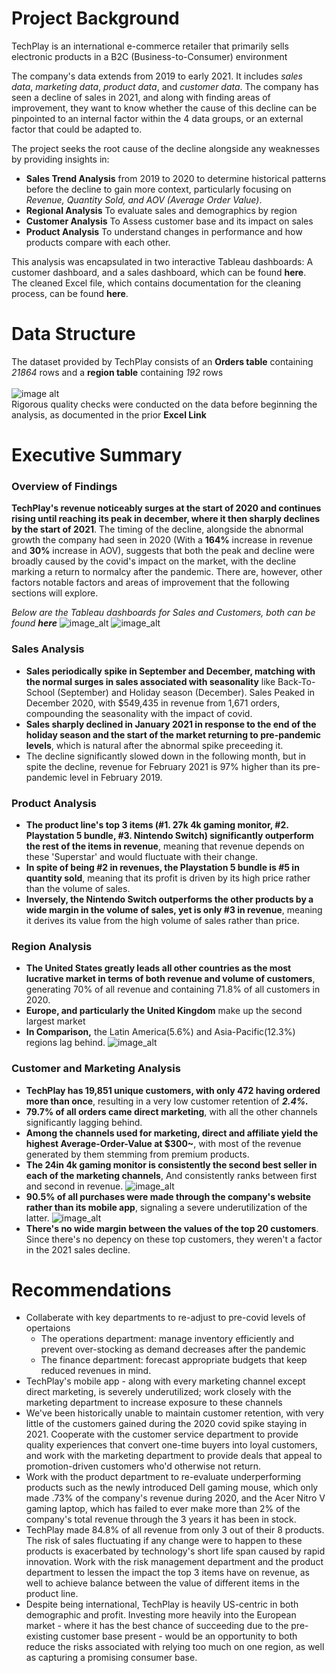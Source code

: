 # Project Background
TechPlay is an international e-commerce retailer that primarily sells electronic products in a B2C (Business-to-Consumer) environment

The company's data extends from 2019 to early 2021. It includes _sales data_, _marketing data_, _product data_, and _customer data_.
The company has seen a decline of sales in 2021, and along with finding areas of improvement, they want to know whether the cause of this decline can be pinpointed to an internal factor within the 4 data groups, or an external factor that could be adapted to.




The project seeks the root cause of the decline alongside any weaknesses by providing insights in:
+ **Sales Trend Analysis** from 2019 to 2020 to determine historical patterns before the decline to gain more context, particularly focusing on _Revenue, Quantity Sold, and AOV (Average Order Value)_.
+ **Regional Analysis** To evaluate sales and demographics by region
+ **Customer Analysis** To Assess customer base and its impact on sales
+ **Product Analysis** To understand changes in performance and how products compare with each other.


This analysis was encapsulated in two interactive Tableau dashboards: A customer dashboard, and a sales dashboard, which can be found **here**.\
The cleaned Excel file, which contains documentation for the cleaning process, can be found **here**.


# Data Structure
The dataset provided by TechPlay consists of an **Orders table** containing _21864_ rows and a **region table** containing _192_ rows\
‎ \
‎ 
![image alt](https://github.com/tamerwe/project/blob/main/dataStructure.png?raw=true)\
Rigorous quality checks were conducted on the data before beginning the analysis, as documented in the prior **Excel Link**

# Executive Summary
### Overview of Findings
**TechPlay's revenue noticeably surges at the start of 2020 and continues rising until reaching its peak in december, where it then sharply declines by the start of 2021**. The timing of the decline, alongside the abnormal growth the company had seen in 2020 (With a **164%** increase in revenue and **30%** increase in AOV), suggests that both the peak and decline were broadly caused by the covid's impact on the market, with the decline marking a return to normalcy after the pandemic. There are, however, other factors notable factors and areas of improvement that the following sections will explore.

_Below are the Tableau dashboards for Sales and Customers, both can be found **here**_
![image_alt](https://github.com/tamerwe/project/blob/main/SalesDashboard.png?raw=true)
![image_alt](https://github.com/tamerwe/project/blob/main/CustomerDashboard.png?raw=true)

### Sales Analysis
+ **Sales periodically spike in September and December, matching with the normal surges in sales associated with seasonality** like Back-To-School (September) and Holiday season (December). Sales Peaked in December 2020, with $549,435 in revenue from 1,671 orders, compounding the seasonality with the impact of covid.
+ **Sales sharply declined in January 2021 in response to the end of the holiday season and the start of the market returning to pre-pandemic levels**, which is natural after the abnormal spike preceeding it.
+ The decline significantly slowed down in the following month, but in spite the decline, revenue for February 2021 is 97% higher than its pre-pandemic level in February 2019.
### Product Analysis
+ **The product line's top 3 items (#1. 27k 4k gaming monitor, #2. Playstation 5 bundle, #3. Nintendo Switch) significantly outperform the rest of the items in revenue**, meaning that revenue depends on these 'Superstar' and would fluctuate with their change.
+ **In spite of being #2 in revenues, the Playstation 5 bundle is #5 in quantity sold**, meaning that its profit is driven by its high price rather than the volume of sales.
+ **Inversely, the Nintendo Switch outperforms the other products by a wide margin in the volume of sales, yet is only #3 in revenue**, meaning it derives its value from the high volume of sales rather than price.
### Region Analysis
+ **The United States greatly leads all other countries as the most lucrative market in terms of both revenue and volume of customers**, generating 70% of all revenue and containing 71.8% of all customers in 2020.
+ **Europe, and particularly the United Kingdom** make up the second largest market
+ **In Comparison,** the Latin America(5.6%) and Asia-Pacific(12.3%) regions lag behind.
![image_alt](https://github.com/tamerwe/project/blob/main/RegionSales.png?raw=true)
### Customer and Marketing Analysis
+ **TechPlay has 19,851 unique customers, with only 472 having ordered more than once**, resulting in a very low customer retention of _**2.4%.**_
+ **79.7% of all orders came direct marketing**, with all the other channels significantly lagging behind.
+ **Among the channels used for marketing, direct and affiliate yield the highest Average-Order-Value at $300~**, with most of the revenue generated by them stemming from premium products.
+ **The 24in 4k gaming monitor is consistently the second best seller in each of the marketing channels**, And consistently ranks between first and second in revenue.
![image_alt](https://github.com/tamerwe/project/blob/main/top3.png?raw=true)
+ **90.5% of all purchases were made through the company's website rather than its mobile app**, signaling a severe underutilization of the latter.
![image_alt](https://github.com/tamerwe/project/blob/main/PurchasePlatform.png?raw=true)
+ **There's no wide margin between the values of the top 20 customers**. Since there's no depency on these top customers, they weren't a factor in the 2021 sales decline.

# Recommendations
+ Collaberate with key departments to re-adjust to pre-covid levels of opertaions
  - The operations department: manage inventory efficiently and prevent over-stocking as demand decreases after the pandemic
  - The finance department: forecast appropriate budgets that keep reduced revenues in mind.
+ TechPlay's mobile app - along with every marketing channel except direct marketing, is severely underutilized; work closely with the marketing department to increase exposure to these channels
+ We've been historically unable to maintain customer retention, with very little of the customers gained during the 2020 covid spike staying in 2021. Cooperate with the customer service department to provide quality experiences that convert one-time buyers into loyal customers, and work with the marketing department to provide deals that appeal to promotion-driven customers who'd otherwise not return.
+ Work with the product department to re-evaluate underperforming products such as the newly introduced Dell gaming mouse, which only made .73% of the company's revenue during 2020, and the Acer Nitro V gaming laptop, which has failed to ever make more than 2% of the company's total revenue through the 3 years it has been in stock.
+ TechPlay made 84.8% of all revenue from only 3 out of their 8 products. The risk of sales fluctuating if any change were to happen to these products is exacerbated by technology's short life span caused by rapid innovation. Work with the risk management department and the product department to lessen the impact the top 3 items have on revenue, as well to achieve balance between the value of different items in the product line.
+ Despite being international, TechPlay is heavily US-centric in both demographic and profit. Investing more heavily into the European market - where it has the best chance of succeeding due to the pre-existing customer base present - would be an opportunity to both reduce the risks associated with relying too much on one region, as well as capturing a promising consumer base.
